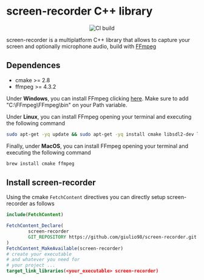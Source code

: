 # screen-recorder C++ library

<p align="center">
 <img alt="CI build" src="https://github.com/giulio98/screen-recorder/actions/workflows/build.yml/badge.svg"/> 
 <!-- <img alt="License"  src="https://img.shields.io/github/license/giulio98/screen-recorder"/> -->
 <!-- <img alt="Release"  src ="https://img.shields.io/github/v/release/giulio98/screen-recorder"/> -->
</p> 


screen-recorder is a multiplatform C++ library that allows to capture your screen and optionally microphone audio, build with [FFmpeg](https://github.com/FFmpeg/FFmpeg)

## Dependences
* cmake >= 2.8
* ffmpeg >= 4.3.2

Under **Windows**, you can install FFmpeg clicking [here](https://www.gyan.dev/ffmpeg/builds/packages/ffmpeg-4.3.2-full_build-shared.7z).
Make sure to add "C:\FFmpeg\FFmpeg\bin" on your Path variable.

Under **Linux**, you can install FFmpeg opening your terminal and executing the following command
```bash
sudo apt-get -yq update && sudo apt-get -yq install cmake libsdl2-dev libavcodec-dev libavfilter-dev libpostproc-dev libavformat-dev libavutil-dev  libswresample-dev libswscale-dev libavdevice-dev
```

Finally, under **MacOS**, you can install FFmpeg opening your terminal and executing the following command
```bash
brew install cmake ffmpeg
```
## Install screen-recorder

Using the cmake `FetchContent` directives you can directly setup screen-recorder as follows

```cmake
include(FetchContent)

FetchContent_Declare(
        screen-recorder
        GIT_REPOSITORY https://github.com/giulio98/screen-recorder.git
)
FetchContent_MakeAvailable(screen-recorder)
# create your executable 
# and whatever you need for
# your project ...
target_link_libraries(<your_executable> screen-recorder)
```


